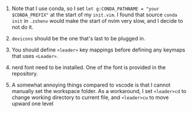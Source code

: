 1. Note that I use conda, so I set `let g:CONDA_PATHNAME = "your $CONDA_PREFIX"` at the start
of my `init.vim`. I found that source `conda init` in `.zshenv` would
make the start of nvim very slow, and I decide to not do it.

2. `devicons` should be the one that's last to be plugged in.

3. You should define `<leader>` key mappings before defining any keymaps that uses `<Leader>`.

4. nerd font need to be installed. One of the font is provided in the repository.

5. A somewhat annoying things compared to vscode is that I cannot manually set the workspace folder.
As a workaround, I set `<leader>cd` to change working directory to current file,
and `<leader>cu` to move upward one level
